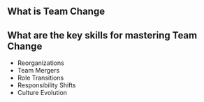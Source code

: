 ## What is Team Change

## What are the key skills for mastering Team Change

- Reorganizations
- Team Mergers
- Role Transitions
- Responsibility Shifts
- Culture Evolution 